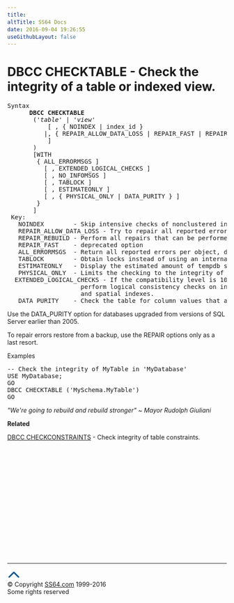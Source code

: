 ```yaml
---
title:
altTitle: SS64 Docs
date: 2016-09-04 19:26:55
useGithubLayout: false
---
```

<!-- #BeginLibraryItem "/Library/head_sql.lbi" --><!-- #EndLibraryItem --><h1>DBCC CHECKTABLE - Check the integrity of a table or indexed view.</h1>
<pre>Syntax
      <b>DBCC CHECKTABLE </b><br>       ('<i>table</i>' | '<i>view</i>'<br>           [ , { NOINDEX | index_id }<br>          |, { REPAIR_ALLOW_DATA_LOSS | REPAIR_FAST | REPAIR_REBUILD } <br>           ] <br>       )<br>       [WITH <br>        { ALL_ERRORMSGS ]<br>          [ , EXTENDED_LOGICAL_CHECKS ] <br>          [ , NO_INFOMSGS ]<br>          [ , TABLOCK ] <br>          [ , ESTIMATEONLY ] <br>          [ , { PHYSICAL_ONLY | DATA_PURITY } ] <br>        }<br>       ]
 Key:
   NOINDEX        - Skip intensive checks of nonclustered indexes. 
   REPAIR_ALLOW_DATA_LOSS - Try to repair all reported errors.
   REPAIR_REBUILD - Perform all repairs that can be performed without risk of data loss.
   REPAIR_FAST    - deprecated option
   ALL_ERRORMSGS  - Return all reported errors per object, default = first 200 errors.
   TABLOCK        - Obtain locks instead of using an internal database snapshot.
   ESTIMATEONLY   - Display the estimated amount of tempdb space that would be required.
   PHYSICAL_ONLY  - Limits the checking to the integrity of the physical structure
  EXTENDED_LOGICAL_CHECKS - If the compatibility level is 100 (SQL Server 2008) or higher,
                    perform logical consistency checks on indexed views, XML indexes,
                    and spatial indexes.
   DATA_PURITY    - Check the table for column values that are not valid or out-of-range.</pre>
<p>Use the DATA_PURITY option for databases upgraded from versions of SQL Server earlier than 2005. </p>
<p>  To repair errors restore from a backup, use the REPAIR options only as a last resort. </p>
<p>Examples</p>
<pre>-- Check the integrity of MyTable in 'MyDatabase'
USE MyDatabase;<br>GO<br>DBCC CHECKTABLE ('MySchema.MyTable')<br>GO</pre>
<p class="quote"><i>"We're going to rebuild and rebuild stronger" 
~ Mayor Rudolph Giuliani</i></p>
<p>  <b>Related</b></p>
<p><a href="dbcc_checkconstraints.html">DBCC CHECKCONSTRAINTS</a> - Check integrity of table constraints.</p><!-- #BeginLibraryItem "/Library/foot_sql.lbi" --><p>
<!-- ss64-sql -->
<ins class="adsbygoogle" style="display:inline-block;width:300px;height:250px" data-ad-client="ca-pub-6140977852749469" data-ad-slot="6953563613"></ins>
<script>
(adsbygoogle = window.adsbygoogle || []).push({});
</script></p>
<hr>
<div id="bl" class="footer"><a href="dbcc_checktable.html#"><img src="../images/top.png" width="30" height="22" alt="Back to the Top"></a></div>
<div id="br" class="footer, tagline">© Copyright <a href="http://ss64.com/">SS64.com</a> 1999-2016<br>
Some rights reserved</div><!-- #EndLibraryItem -->

